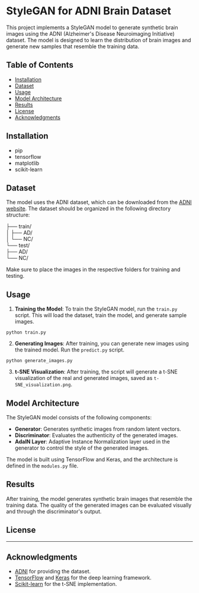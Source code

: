 # StyleGAN for ADNI Brain Dataset

This project implements a StyleGAN model to generate synthetic brain images using the ADNI (Alzheimer's Disease Neuroimaging Initiative) dataset. The model is designed to learn the distribution of brain images and generate new samples that resemble the training data.

## Table of Contents

- [Installation](#installation)
- [Dataset](#dataset)
- [Usage](#usage)
- [Model Architecture](#model-architecture)
- [Results](#results)
- [License](#license)
- [Acknowledgments](#acknowledgments)




## Installation
- pip
- tensorflow
- matplotlib
- scikit-learn

## Dataset

The model uses the ADNI dataset, which can be downloaded from the [ADNI website](http://adni.loni.usc.edu/). The dataset should be organized in the following directory structure:

├── train/ <br/>
│     ├── AD/ <br/>
│     └── NC/ <br/>
└── test/ <br/>
      ├── AD/ <br/>
      └── NC/ <br/>


Make sure to place the images in the respective folders for training and testing.

## Usage

1. **Training the Model**: To train the StyleGAN model, run the `train.py` script. This will load the dataset, train the model, and generate sample images.

```
python train.py
```

2. **Generating Images**: After training, you can generate new images using the trained model. Run the `predict.py` script.

```
python generate_images.py
```

3. **t-SNE Visualization**: After training, the script will generate a t-SNE visualization of the real and generated images, saved as `t-SNE_visualization.png`.


## Model Architecture

The StyleGAN model consists of the following components:

- **Generator**: Generates synthetic images from random latent vectors.
- **Discriminator**: Evaluates the authenticity of the generated images.
- **AdaIN Layer**: Adaptive Instance Normalization layer used in the generator to control the style of the generated images.

The model is built using TensorFlow and Keras, and the architecture is defined in the `modules.py` file.

## Results

After training, the model generates synthetic brain images that resemble the training data. The quality of the generated images can be evaluated visually and through the discriminator's output.

## License

--------------------------------

## Acknowledgments

- [ADNI](http://adni.loni.usc.edu/) for providing the dataset.
- [TensorFlow](https://www.tensorflow.org/) and [Keras](https://keras.io/) for the deep learning framework.
- [Scikit-learn](https://scikit-learn.org/stable/) for the t-SNE implementation.
